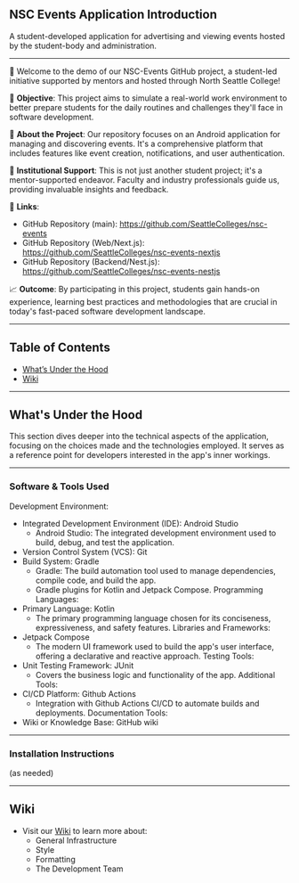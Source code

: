 ## NSC Events Application Introduction

A student-developed application for advertising and viewing events hosted by the student-body and administration.

---

👋 Welcome to the demo of our NSC-Events GitHub project, a student-led initiative supported by mentors and hosted through North Seattle College!

🎯 **Objective**: This project aims to simulate a real-world work environment to better prepare students for the daily routines and challenges they'll face in software development.

📱 **About the Project**: Our repository focuses on an Android application for managing and discovering events. It's a comprehensive platform that includes features like event creation, notifications, and user authentication.

🏫 **Institutional Support**: This is not just another student project; it's a mentor-supported endeavor. Faculty and industry professionals guide us, providing invaluable insights and feedback.

🔗 **Links**:

- GitHub Repository (main): https://github.com/SeattleColleges/nsc-events
- GitHub Repository (Web/Next.js): https://github.com/SeattleColleges/nsc-events-nextjs
- GitHub Repository (Backend/Nest.js): https://github.com/SeattleColleges/nsc-events-nestjs

📈 **Outcome**: By participating in this project, students gain hands-on experience, learning best practices and methodologies that are crucial in today's fast-paced software development landscape.

---

## Table of Contents

- [What’s Under the Hood](#whats-under-the-hood)
- [Wiki](#wiki)

---

## What's Under the Hood

This section dives deeper into the technical aspects of the application, focusing on the choices made and the technologies employed. It serves as a reference point for developers interested in the app's inner workings.

---

### Software & Tools Used

Development Environment:
* Integrated Development Environment (IDE): Android Studio
    * Android Studio: The integrated development environment used to build, debug, and test the application.
* Version Control System (VCS): Git
* Build System: Gradle
    * Gradle: The build automation tool used to manage dependencies, compile code, and build the app.
    * Gradle plugins for Kotlin and Jetpack Compose.
Programming Languages:
* Primary Language: Kotlin
    * The primary programming language chosen for its conciseness, expressiveness, and safety features.
Libraries and Frameworks:
* Jetpack Compose
    * The modern UI framework used to build the app's user interface, offering a declarative and reactive approach.
Testing Tools:
* Unit Testing Framework: JUnit
    * Covers the business logic and functionality of the app.
Additional Tools:
* CI/CD Platform: Github Actions
    * Integration with Github Actions CI/CD to automate builds and deployments.
Documentation Tools:
* Wiki or Knowledge Base: GitHub wiki

---

### Installation Instructions
(as needed)

---

## Wiki
- Visit our [Wiki](https://github.com/SeattleColleges/nsc-events-android/wiki) to learn more about:
	- General Infrastructure
	- Style
	- Formatting
	- The Development Team
